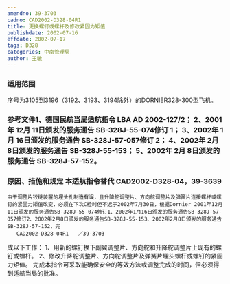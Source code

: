 ```yaml
---
amendno: 39-3703
cadno: CAD2002-D328-04R1
title: 更换螺钉或螺杆及修改紧固力矩值
publishdate: 2002-07-16
effdate: 2002-07-17
tags: D328
categories: 中南管理局
author: 王敏
---
```


### 适用范围 
序号为3105到3196（3192、3193、3194除外）的DORNIER328-300型飞机。

<!--more-->
### 参考文件1、德国民航当局适航指令 LBA AD 2002-127/2； 2、2001年 12月 11日颁发的服务通告 SB-328J-55-074修订 1； 3、2002年 1月 16日颁发的服务通告 SB-328J-57-057修订 2； 4、2002年 2月 8日颁发的服务通告 SB-328J-55-153； 5、2002年 2月 8日颁发的服务通告 SB-328J-57-152。

### 原因、措施和规定 本适航指令替代 CAD2002-D328-04，39-3639 
    由于调整片铰链装置的埋头孔制造有误，且升降舵调整片、方向舵调整片及弹簧片连接螺杆或螺钉的紧固力矩值改变，必须在下次C检时但不迟于2002年7月30日，根据Dornier 2001年12月11日颁发的服务通告SB-328J-55-074修订1、2002年1月16日颁发的服务通告SB-328J-57-057修订2、2002年2月8日颁发的服务通告SB-328J-55-153、2002年2月8日颁发的服务通告SB-328J-57-152，完
       CAD2002-D328-04R1   ／39-3703 
成以下工作：     1、用新的螺钉换下副翼调整片、方向舵和升降舵调整片上现有的螺钉或螺杆。     2、修改升降舵调整片、方向舵调整片及弹簧片埋头螺杆或螺钉的紧固力矩值。     完成本指令可采取能确保安全的等效方法或调整完成的时间，但必须得到适航当局的批准。

